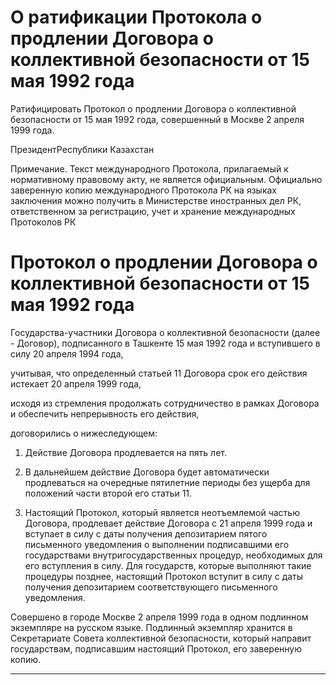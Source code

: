 # О ратификации Протокола о продлении Договора о коллективной безопасности от 15 мая 1992 года

Ратифицировать Протокол о продлении Договора о коллективной безопасности от 15 мая 1992 года, совершенный в Москве 2 апреля 1999 года.

ПрезидентРеспублики Казахстан

Примечание. Текст международного Протокола, прилагаемый к нормативному правовому акту, не является официальным. Официально заверенную копию международного Протокола РК на языках заключения можно получить в Министерстве иностранных дел РК, ответственном за регистрацию, учет и хранение международных Протоколов РК

# Протокол о продлении Договора о коллективной безопасности от 15 мая 1992 года

Государства-участники Договора о коллективной безопасности (далее - Договор), подписанного в Ташкенте 15 мая 1992 года и вступившего в силу 20 апреля 1994 года,

учитывая, что определенный статьей 11 Договора срок его действия истекает 20 апреля 1999 года,

исходя из стремления продолжать сотрудничество в рамках Договора и обеспечить непрерывность его действия,

договорились о нижеследующем:

1. Действие Договора продлевается на пять лет.

2. В дальнейшем действие Договора будет автоматически продлеваться на очередные пятилетние периоды без ущерба для положений части второй его статьи 11.

3. Настоящий Протокол, который является неотъемлемой частью Договора, продлевает действие Договора с 21 апреля 1999 года и вступает в силу с даты получения депозитарием пятого письменного уведомления о выполнении подписавшими его государствами внутригосударственных процедур, необходимых для его вступления в силу. Для государств, которые выполняют такие процедуры позднее, настоящий Протокол вступит в силу с даты получения депозитарием соответствующего письменного уведомления.

Совершено в городе Москве 2 апреля 1999 года в одном подлинном экземпляре на русском языке. Подлинный экземпляр хранится в Секретариате Совета коллективной безопасности, который направит государствам, подписавшим настоящий Протокол, его заверенную копию.

* * *

